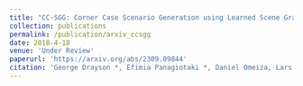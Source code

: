 ```yaml
---
title: "CC-SGG: Corner Case Scenario Generation using Learned Scene Graphs"
collection: publications
permalink: /publication/arxiv_ccsgg
date: 2018-4-18
venue: 'Under Review'
paperurl: 'https://arxiv.org/abs/2309.09844'
citation: 'George Drayson *, Efimia Panagiotaki *, Daniel Omeiza, Lars Kunze. * Equal Contribution'
---
```

